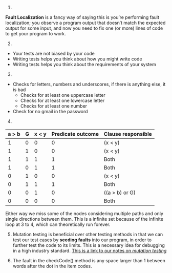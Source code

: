1)
**Fault Localization** is a fancy way of saying this is you’re performing fault localization; you observe a program output that doesn’t match the expected output for some input, and now you need to fix one (or more) lines of code to get your program to work.

2)
- Your tests are not biased by your code
- Writing tests helps you think about how you might write code
- Writing tests helps you think about the requirements of your system

3)
- Checks for letters, numbers and underscores, if there is anything else, it is bad
  - Checks for at least one uppercase letter
  - Checks for at least one lowercase letter
  - Checks for at least one number
- Check for no gmail in the password

4)
| a > b | G | x < y | Predicate outcome | Clause responsible |
|-------|---|-------|-------------------|--------------------|
|   1   | 0 |   0   |         0         |      (x < y)       |
|   1   | 1 |   0   |         0         |      (x < y)       |
|   1   | 1 |   1   |         1         |        Both        |
|   1   | 0 |   1   |         1         |        Both        |
|   0   | 1 |   0   |         0         |      (x < y)       |
|   0   | 1 |   1   |         1         |        Both        |
|   0   | 0 |   1   |         0         |   ((a > b) or G)   |
|   0   | 0 |   0   |         0         |        Both        |


Either way we miss some of the nodes considering multiple paths and only single directions between them. This is a infinite set because of the infinite loop at 3 to 4, which can theoretically run forever.
   
5) Mutation testing is beneficial over other testing methods in that we can test our test cases by **seeding faults** into our program, in order to further test the code to its limits. This is a necessary idea for debugging in a high industry standard. [This is a link to our notes on *mutation testing*](https://cs2113-f24.github.io/j/software_testing)

6) The fault in the checkCode() method is any space larger than 1 between words after the dot in the item codes.




